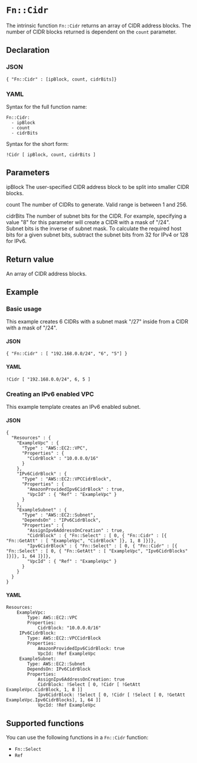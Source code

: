 # `Fn::Cidr`<a name="intrinsic-function-reference-cidr"></a>

The intrinsic function `Fn::Cidr` returns an array of CIDR address blocks\. The number of CIDR blocks returned is dependent on the `count` parameter\.

## Declaration<a name="intrinsic-function-reference-cidr-declaration"></a>

### JSON<a name="intrinsic-function-reference-cidr-syntax.json"></a>

```
{ "Fn::Cidr" : [ipBlock, count, cidrBits]}
```

### YAML<a name="intrinsic-function-reference-cidr-syntax.yaml"></a>

Syntax for the full function name:

```
Fn::Cidr:
  - ipBlock
  - count
  - cidrBits
```

Syntax for the short form:

```
!Cidr [ ipBlock, count, cidrBits ]
```

## Parameters<a name="intrinsic-function-reference-cidr-parameters"></a>

ipBlock <a name="ipBlock"></a>
The user\-specified CIDR address block to be split into smaller CIDR blocks\.

count <a name="count"></a>
The number of CIDRs to generate\. Valid range is between 1 and 256\.

cidrBits <a name="cidrBits"></a>
The number of subnet bits for the CIDR\. For example, specifying a value "8" for this parameter will create a CIDR with a mask of "/24"\.  
Subnet bits is the inverse of subnet mask\. To calculate the required host bits for a given subnet bits, subtract the subnet bits from 32 for IPv4 or 128 for IPv6\.

## Return value<a name="intrinsic-function-reference-cidr-return-values"></a>

An array of CIDR address blocks\.

## Example<a name="intrinsic-function-reference-cidr-examples"></a>

### Basic usage<a name="intrinsic-function-reference-cidr-example1"></a>

This example creates 6 CIDRs with a subnet mask "/27" inside from a CIDR with a mask of "/24"\.

#### JSON<a name="intrinsic-function-reference-cidr-example1.json"></a>

```
{ "Fn::Cidr" : [ "192.168.0.0/24", "6", "5"] }
```

#### YAML<a name="intrinsic-function-reference-cidr-example1.yaml"></a>

```
!Cidr [ "192.168.0.0/24", 6, 5 ]
```

### Creating an IPv6 enabled VPC<a name="intrinsic-function-reference-cidr-example2"></a>

This example template creates an IPv6 enabled subnet\.

#### JSON<a name="intrinsic-function-reference-cidr-example2.json"></a>

```
{
  "Resources" : {
    "ExampleVpc" : {
      "Type" : "AWS::EC2::VPC",
      "Properties" : {
        "CidrBlock" : "10.0.0.0/16"
      }
    },
    "IPv6CidrBlock" : {
      "Type" : "AWS::EC2::VPCCidrBlock",
      "Properties" : {
        "AmazonProvidedIpv6CidrBlock" : true,
        "VpcId" : { "Ref" : "ExampleVpc" }
      }
    },
    "ExampleSubnet" : {
      "Type" : "AWS::EC2::Subnet",
      "DependsOn" : "IPv6CidrBlock",
      "Properties" : {
        "AssignIpv6AddressOnCreation" : true,
        "CidrBlock" : { "Fn::Select" : [ 0, { "Fn::Cidr" : [{ "Fn::GetAtt" : [ "ExampleVpc", "CidrBlock" ]}, 1, 8 ]}]},
        "Ipv6CidrBlock" : { "Fn::Select" : [ 0, { "Fn::Cidr" : [{ "Fn::Select" : [ 0, { "Fn::GetAtt" : [ "ExampleVpc", "Ipv6CidrBlocks" ]}]}, 1, 64 ]}]},
        "VpcId" : { "Ref" : "ExampleVpc" }
      }
    }
  }
}
```

#### YAML<a name="intrinsic-function-reference-cidr-example2.yaml"></a>

```
Resources:
    ExampleVpc:
        Type: AWS::EC2::VPC
        Properties:
            CidrBlock: "10.0.0.0/16"
     IPv6CidrBlock:
        Type: AWS::EC2::VPCCidrBlock
        Properties:
            AmazonProvidedIpv6CidrBlock: true
            VpcId: !Ref ExampleVpc
     ExampleSubnet:
        Type: AWS::EC2::Subnet
        DependsOn: IPv6CidrBlock
        Properties:
            AssignIpv6AddressOnCreation: true
            CidrBlock: !Select [ 0, !Cidr [ !GetAtt ExampleVpc.CidrBlock, 1, 8 ]]
            Ipv6CidrBlock: !Select [ 0, !Cidr [ !Select [ 0, !GetAtt ExampleVpc.Ipv6CidrBlocks], 1, 64 ]]
            VpcId: !Ref ExampleVpc
```

## Supported functions<a name="intrinsic-function-reference-cidr-functions"></a>

You can use the following functions in a `Fn::Cidr` function:

- `Fn::Select`
- `Ref`
